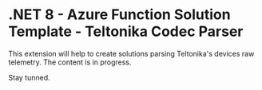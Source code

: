 # .NET 8 - Azure Function Solution Template - Teltonika Codec Parser

This extension will help to create solutions parsing Teltonika's devices raw telemetry.
The content is in progress.

Stay tunned.